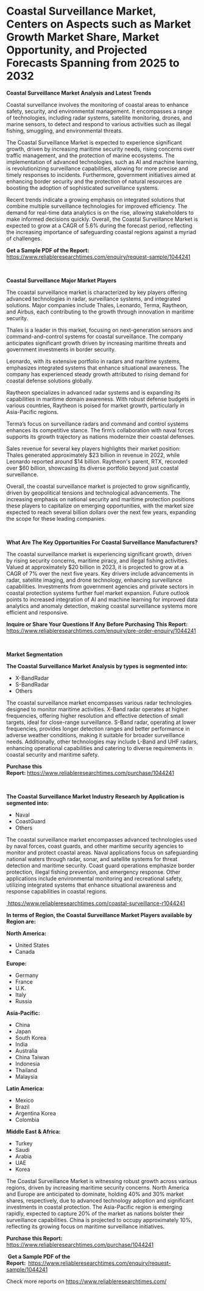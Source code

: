 <p><h1>Coastal Surveillance Market, Centers on Aspects such as Market Growth Market Share, Market Opportunity, and Projected Forecasts Spanning from 2025 to 2032</h1></p><p><strong>Coastal Surveillance Market Analysis and Latest Trends</strong></p>
<p><p>Coastal surveillance involves the monitoring of coastal areas to enhance safety, security, and environmental management. It encompasses a range of technologies, including radar systems, satellite monitoring, drones, and marine sensors, to detect and respond to various activities such as illegal fishing, smuggling, and environmental threats. </p><p>The Coastal Surveillance Market is expected to experience significant growth, driven by increasing maritime security needs, rising concerns over traffic management, and the protection of marine ecosystems. The implementation of advanced technologies, such as AI and machine learning, is revolutionizing surveillance capabilities, allowing for more precise and timely responses to incidents. Furthermore, government initiatives aimed at enhancing border security and the protection of natural resources are boosting the adoption of sophisticated surveillance systems.</p><p>Recent trends indicate a growing emphasis on integrated solutions that combine multiple surveillance technologies for improved efficiency. The demand for real-time data analytics is on the rise, allowing stakeholders to make informed decisions quickly. Overall, the Coastal Surveillance Market is expected to grow at a CAGR of 5.6% during the forecast period, reflecting the increasing importance of safeguarding coastal regions against a myriad of challenges.</p></p>
<p><strong>Get a Sample PDF of the Report:&nbsp;</strong> <a href="https://www.reliableresearchtimes.com/enquiry/request-sample/1044241?utm_campaign=2931&utm_medium=2&utm_source=Github&utm_content=ia&utm_term=08042025&utm_id=coastal-surveillance">https://www.reliableresearchtimes.com/enquiry/request-sample/1044241</a></p>
<p>&nbsp;</p>
<p><strong>Coastal Surveillance Major Market Players</strong></p>
<p><p>The coastal surveillance market is characterized by key players offering advanced technologies in radar, surveillance systems, and integrated solutions. Major companies include Thales, Leonardo, Terma, Raytheon, and Airbus, each contributing to the growth through innovation in maritime security.</p><p>Thales is a leader in this market, focusing on next-generation sensors and command-and-control systems for coastal surveillance. The company anticipates significant growth driven by increasing maritime threats and government investments in border security.</p><p>Leonardo, with its extensive portfolio in radars and maritime systems, emphasizes integrated systems that enhance situational awareness. The company has experienced steady growth attributed to rising demand for coastal defense solutions globally.</p><p>Raytheon specializes in advanced radar systems and is expanding its capabilities in maritime domain awareness. With robust defense budgets in various countries, Raytheon is poised for market growth, particularly in Asia-Pacific regions.</p><p>Terma’s focus on surveillance radars and command and control systems enhances its competitive stance. The firm’s collaboration with naval forces supports its growth trajectory as nations modernize their coastal defenses.</p><p>Sales revenue for several key players highlights their market position: Thales generated approximately $23 billion in revenue in 2022, while Leonardo reported around $14 billion. Raytheon's parent, RTX, recorded over $60 billion, showcasing its diverse portfolio beyond just coastal surveillance.</p><p>Overall, the coastal surveillance market is projected to grow significantly, driven by geopolitical tensions and technological advancements. The increasing emphasis on national security and maritime protection positions these players to capitalize on emerging opportunities, with the market size expected to reach several billion dollars over the next few years, expanding the scope for these leading companies.</p></p>
<p>&nbsp;</p>
<p><strong>What Are The Key Opportunities For Coastal Surveillance Manufacturers?</strong></p>
<p><p>The coastal surveillance market is experiencing significant growth, driven by rising security concerns, maritime piracy, and illegal fishing activities. Valued at approximately $20 billion in 2023, it is projected to grow at a CAGR of 7% over the next five years. Key drivers include advancements in radar, satellite imaging, and drone technology, enhancing surveillance capabilities. Investments from government agencies and private sectors in coastal protection systems further fuel market expansion. Future outlook points to increased integration of AI and machine learning for improved data analytics and anomaly detection, making coastal surveillance systems more efficient and responsive.</p></p>
<p><strong>Inquire or Share Your Questions If Any Before Purchasing This Report:</strong> <a href="https://www.reliableresearchtimes.com/enquiry/pre-order-enquiry/1044241?utm_campaign=2931&utm_medium=2&utm_source=Github&utm_content=ia&utm_term=08042025&utm_id=coastal-surveillance">https://www.reliableresearchtimes.com/enquiry/pre-order-enquiry/1044241</a></p>
<p>&nbsp;</p>
<p><strong>Market Segmentation</strong></p>
<p><strong>The Coastal Surveillance Market Analysis by types is segmented into:</strong></p>
<p><ul><li>X-BandRadar</li><li>S-BandRadar</li><li>Others</li></ul></p>
<p><p>The coastal surveillance market encompasses various radar technologies designed to monitor maritime activities. X-Band radar operates at higher frequencies, offering higher resolution and effective detection of small targets, ideal for close-range surveillance. S-Band radar, operating at lower frequencies, provides longer detection ranges and better performance in adverse weather conditions, making it suitable for broader surveillance needs. Additionally, other technologies may include L-Band and UHF radars, enhancing operational capabilities and catering to diverse requirements in coastal security and maritime safety.</p></p>
<p><strong>Purchase this Report:&nbsp;</strong><a href="https://www.reliableresearchtimes.com/purchase/1044241?utm_campaign=2931&utm_medium=2&utm_source=Github&utm_content=ia&utm_term=08042025&utm_id=coastal-surveillance">https://www.reliableresearchtimes.com/purchase/1044241</a></p>
<p>&nbsp;</p>
<p><strong>The Coastal Surveillance Market Industry Research by Application is segmented into:</strong></p>
<p><ul><li>Naval</li><li>CoastGuard</li><li>Others</li></ul></p>
<p><p>The coastal surveillance market encompasses advanced technologies used by naval forces, coast guards, and other maritime security agencies to monitor and protect coastal areas. Naval applications focus on safeguarding national waters through radar, sonar, and satellite systems for threat detection and maritime security. Coast guard operations emphasize border protection, illegal fishing prevention, and emergency response. Other applications include environmental monitoring and recreational safety, utilizing integrated systems that enhance situational awareness and response capabilities in coastal regions.</p></p>
<p><a href="https://www.reliableresearchtimes.com/coastal-surveillance-r1044241?utm_campaign=2931&utm_medium=2&utm_source=Github&utm_content=ia&utm_term=08042025&utm_id=coastal-surveillance">&nbsp;https://www.reliableresearchtimes.com/coastal-surveillance-r1044241</a></p>
<p><strong>In terms of Region, the Coastal Surveillance Market Players available by Region are:</strong></p>
<p>
    <p> <strong> North America: </strong>
        <ul>
            <li>United States</li>
            <li>Canada</li>
        </ul>
        </p> 
    <p> <strong> Europe: </strong>
        <ul>
            <li>Germany</li>
            <li>France</li>
            <li>U.K.</li>
            <li>Italy</li>
            <li>Russia</li>
        </ul>
        </p> 
    <p> <strong> Asia-Pacific: </strong>
        <ul>
            <li>China</li>
            <li>Japan</li>
            <li>South Korea</li>
            <li>India</li>
            <li>Australia</li>
            <li>China Taiwan</li>
            <li>Indonesia</li>
            <li>Thailand</li>
            <li>Malaysia</li>
        </ul>
        </p> 
    <p> <strong> Latin America: </strong>
        <ul>
            <li>Mexico</li>
            <li>Brazil</li>
            <li>Argentina Korea</li>
            <li>Colombia</li>
        </ul>
        </p> 
    <p> <strong> Middle East & Africa: </strong>
        <ul>
            <li>Turkey</li>
            <li>Saudi</li>
            <li>Arabia</li>
            <li>UAE</li>
            <li>Korea</li>
        </ul>
    </p>
    </p>
<p><p>The Coastal Surveillance Market is witnessing robust growth across various regions, driven by increasing maritime security concerns. North America and Europe are anticipated to dominate, holding 40% and 30% market shares, respectively, due to advanced technology adoption and significant investments in coastal protection. The Asia-Pacific region is emerging rapidly, expected to capture 20% of the market as nations bolster their surveillance capabilities. China is projected to occupy approximately 10%, reflecting its growing focus on maritime surveillance initiatives.</p></p>
<p><strong>Purchase this Report: </strong><a href="https://www.reliableresearchtimes.com/purchase/1044241?utm_campaign=2931&utm_medium=2&utm_source=Github&utm_content=ia&utm_term=08042025&utm_id=coastal-surveillance">https://www.reliableresearchtimes.com/purchase/1044241</a></p>
<p>&nbsp;<strong>Get a Sample PDF of the Report:&nbsp;&nbsp;</strong><a href="https://www.reliableresearchtimes.com/enquiry/request-sample/1044241?utm_campaign=2931&utm_medium=2&utm_source=Github&utm_content=ia&utm_term=08042025&utm_id=coastal-surveillance">https://www.reliableresearchtimes.com/enquiry/request-sample/1044241</a></p>
<p><strong></strong></p>
<p>Check more reports on <a href="https://www.reliableresearchtimes.com/?utm_campaign=2931&utm_medium=2&utm_source=Github&utm_content=ia&utm_term=08042025&utm_id=coastal-surveillance">https://www.reliableresearchtimes.com/</a></p>